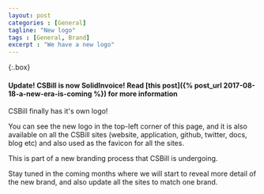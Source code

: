 ```yaml
---
layout: post
categories : [General]
tagline: "New logo"
tags : [General, Brand]
excerpt : "We have a new logo"
---
```


{:.box}
#### Update! CSBill is now SolidInvoice! Read [this post]({% post_url 2017-08-18-a-new-era-is-coming %}) for more information

CSBill finally has it's own logo!

You can see the new logo in the top-left corner of this page, and it is also available on all the CSBill sites (website, application, github, twitter, docs, blog etc) and also used as the favicon for all the sites.

This is part of a new branding process that CSBill is undergoing.

Stay tuned in the coming months where we will start to reveal more detail of the new brand, and also update all the sites to match one brand.